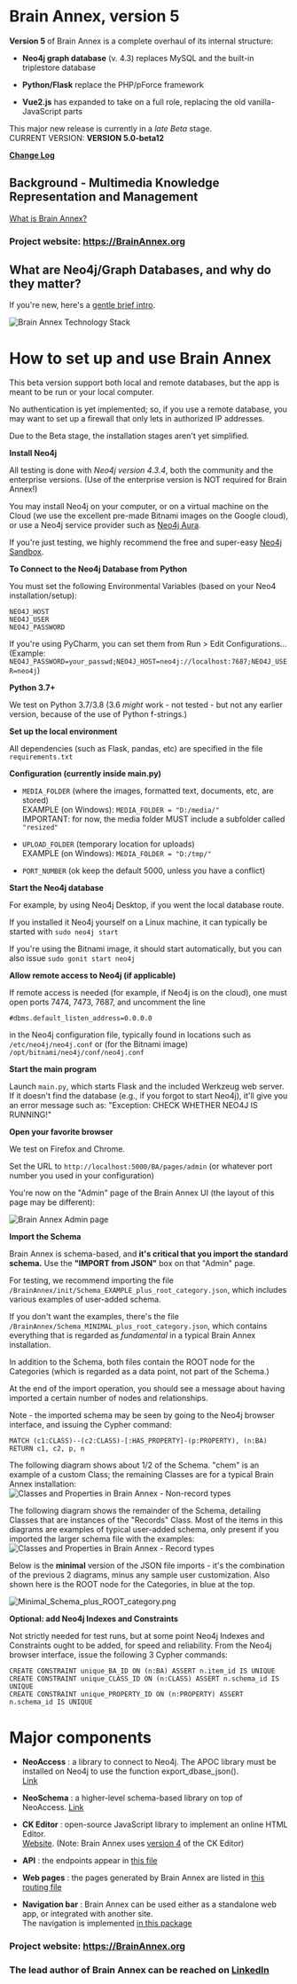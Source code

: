 # Brain Annex, version 5

**Version 5** of Brain Annex is a complete overhaul of its internal structure:

* **Neo4j graph database** (v. 4.3) replaces MySQL and the built-in triplestore database


* **Python/Flask** replace the PHP/pForce framework


* **Vue2.js** has expanded to take on a full role, replacing the old vanilla-JavaScript parts

This major new release is currently in a *late Beta* stage.  
CURRENT VERSION: **VERSION 5.0-beta12**


**[Change Log](https://brainannex.org/viewer.php?ac=2&cat=14)**

## Background - Multimedia Knowledge Representation and Management
[What is Brain Annex?](https://julianspolymathexplorations.blogspot.com/2019/03/multimedia-knowledge-representation-and-management-brain-annex.html)
### Project website: https://BrainAnnex.org



## What are Neo4j/Graph Databases, and why do they matter?
If you're new, here's a 
[gentle brief intro](https://julianspolymathexplorations.blogspot.com/2021/02/neo4j-graph-databases-intro.html). 


![Brain Annex Technology Stack](BrainAnnex/docs/BrainAnnex_Technology_Stack.png)

# How to set up and use Brain Annex

This beta version support both local and remote databases, but the app is meant to be run or your local computer.

No authentication is yet implemented; so, if you use a remote database, 
you may want to set up a firewall that only lets in authorized IP addresses.

Due to the Beta stage, the installation stages aren't yet simplified.

**Install Neo4j**

All testing is done with *Neo4j version 4.3.4*, both the community and the enterprise versions.  (Use of
the enterprise version is NOT required for Brain Annex!)

You may install Neo4j on your computer, or on a virtual machine on the Cloud 
(we use the excellent pre-made Bitnami images on the Google cloud), or
use a Neo4j service provider such as [Neo4j Aura](https://neo4j.com/aura/).

If you're just testing, we highly recommend 
the free and super-easy [Neo4j Sandbox](https://neo4j.com/sandbox/).


**To Connect to the Neo4j Database from Python**

You must set the following Environmental Variables 
(based on your Neo4 installation/setup):

    NEO4J_HOST
    NEO4J_USER
    NEO4J_PASSWORD

If you're using PyCharm, you can set them from Run > Edit Configurations...
(Example: `NEO4J_PASSWORD=your_passwd;NEO4J_HOST=neo4j://localhost:7687;NEO4J_USER=neo4j`)

**Python 3.7+**

We test on Python 3.7/3.8 (3.6 *might* work - not tested - but not any earlier version, because of the use of Python f-strings.)

**Set up the local environment**

All dependencies (such as Flask, pandas, etc) are specified in the file `requirements.txt`

**Configuration (currently inside main.py)**

-  `MEDIA_FOLDER` (where the images, formatted text, documents, etc, are stored)  
   EXAMPLE (on Windows): `MEDIA_FOLDER = "D:/media/"`  
   IMPORTANT: for now, the media folder MUST include a subfolder called `"resized"`

- `UPLOAD_FOLDER` (temporary location for uploads)  
   EXAMPLE (on Windows): `MEDIA_FOLDER = "D:/tmp/"`

- `PORT_NUMBER` (ok keep the default 5000, unless you have a conflict)

**Start the Neo4j database**

For example, by using Neo4j Desktop, if you went the local database route.

If you installed it Neo4j yourself on a Linux machine, it can typically
be started with `sudo neo4j start`

If you're using the Bitnami image, it should start automatically,
but you can also issue `sudo gonit start neo4j`

**Allow remote access to Neo4j (if applicable)**

If remote access is needed (for example, if Neo4j is on the cloud),
one must open ports 7474, 7473, 7687,
and uncomment the line

`#dbms.default_listen_address=0.0.0.0`

in the Neo4j configuration file, typically found in locations such as
`/etc/neo4j/neo4j.conf` or (for the Bitnami image) `/opt/bitnami/neo4j/conf/neo4j.conf`


**Start the main program**

Launch `main.py`, which starts Flask and the included Werkzeug web server.
If it doesn't find the database (e.g., if you forgot to start Neo4j),
it'll give you an error message such as:
"Exception: CHECK WHETHER NEO4J IS RUNNING!"

**Open your favorite browser**

We test on Firefox and Chrome.

Set the URL to `http://localhost:5000/BA/pages/admin` (or whatever port number you used in your configuration)

You're now on the "Admin" page of the Brain Annex UI (the layout of this page may be different):

![Brain Annex Admin page](BrainAnnex/docs/JSON_import.png)

**Import the Schema**

Brain Annex is schema-based, and **it's critical that you import the standard schema.**
Use the **"IMPORT from JSON"** box on that "Admin" page.

For testing, we recommend importing the file `/BrainAnnex/init/Schema_EXAMPLE_plus_root_category.json`, which
includes various examples of user-added schema.

If you don't want the examples, there's the file `/BrainAnnex/Schema_MINIMAL_plus_root_category.json`, which
contains everything that is regarded as *fundamental* in a typical Brain Annex installation.

In addition to the Schema, both files contain the ROOT node for the Categories (which is regarded as a data point,
not part of the Schema.)

At the end of the import operation,
you should see a message about having imported a certain number of nodes and relationships.

Note - the imported schema may be seen by going to the Neo4j browser interface,
and issuing the Cypher command:

    MATCH (c1:CLASS)--(c2:CLASS)-[:HAS_PROPERTY]-(p:PROPERTY), (n:BA)
    RETURN c1, c2, p, n

The following diagram shows about 1/2 of the Schema.  "chem" is an example of a custom Class; the remaining
Classes are for a typical Brain Annex installation:
![Classes and Properties in Brain Annex - Non-record types](BrainAnnex/docs/Classes_and_Properties_Non_record_types.png)

The following diagram shows the remainder of the Schema, detailing Classes that are instances of the "Records" Class.
Most of the items in this diagrams are examples of typical user-added schema, only present if you imported
the larger schema file with the examples:
![Classes and Properties in Brain Annex - Record types](BrainAnnex/docs/Classes_and_Properties_Record_types.png)

Below is the **minimal** version of the JSON file imports - it's the combination of the previous 2 diagrams, minus 
any sample user customization.  Also shown here is the ROOT node for the Categories, in blue at the top.

![Minimal_Schema_plus_ROOT_category.png](BrainAnnex/docs/Minimal_Schema_plus_ROOT_category.png)

**Optional: add Neo4j Indexes and Constraints**

Not strictly needed for test runs, but at some point Neo4j Indexes and Constraints 
ought to be added, for speed and reliability.
From the Neo4j browser interface, issue the following 3 Cypher commands:

    CREATE CONSTRAINT unique_BA_ID ON (n:BA) ASSERT n.item_id IS UNIQUE
    CREATE CONSTRAINT unique_CLASS_ID ON (n:CLASS) ASSERT n.schema_id IS UNIQUE
    CREATE CONSTRAINT unique_PROPERTY_ID ON (n:PROPERTY) ASSERT n.schema_id IS UNIQUE


# Major components
* **NeoAccess** : a library to connect to Neo4j.
  The APOC library must be installed on Neo4j to use the function export_dbase_json().  
  [Link](https://github.com/BrainAnnex/brain-annex/blob/main/BrainAnnex/modules/neo_access/neo_access.py)


* **NeoSchema** : a higher-level schema-based library on top of NeoAccess.
  [Link](https://github.com/BrainAnnex/brain-annex/blob/main/BrainAnnex/modules/neo_schema/neo_schema.py)
  

* **CK Editor** : open-source JavaScript library to implement an online HTML Editor.  
  [Website](https://www.quackit.com/html/online-html-editor/full/).
  (Note: Brain Annex uses [version 4](https://ckeditor.com/docs/ckeditor4/latest/) of the CK Editor)
  

* **API** : the endpoints appear in [this file](https://github.com/BrainAnnex/brain-annex/blob/main/BrainAnnex/api/BA_api_routing.py)


* **Web pages** : the pages generated by Brain Annex are listed in [this routing file](https://github.com/BrainAnnex/brain-annex/blob/main/BrainAnnex/pages/BA_pages_routing.py)


* **Navigation bar** : Brain Annex can be used either as a standalone web app, or integrated with another site.  
  The navigation is implemented [in this package](https://github.com/BrainAnnex/brain-annex/tree/main/navigation)


### Project website: https://BrainAnnex.org

### The lead author of Brain Annex can be reached on [LinkedIn](https://www.linkedin.com/in/julian-%F0%9F%A7%AC-west-059997185/)